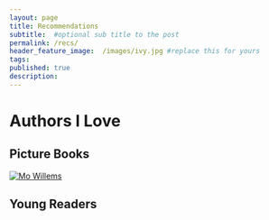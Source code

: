 ```yaml
---
layout: page
title: Recommendations
subtitle:  #optional sub title to the post
permalink: /recs/
header_feature_image:  /images/ivy.jpg #replace this for yours
tags:
published: true
description:
---
```



# Authors I Love
## Picture Books
[![Mo Willems](//images/2019/11/mo_willems_header1.png)](//images/2019/11/mo_willems_header1.png)
## Young Readers

